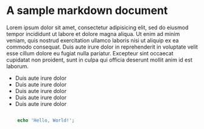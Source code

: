 <!--docmeta
title     =   A sample markdown document
author    =   Steve George
created   =   2017-10-28
updated   = 2017-10-28
category  =  samples
-->
# A sample markdown document

Lorem ipsum dolor sit amet, consectetur adipisicing elit, sed do eiusmod
tempor incididunt ut labore et dolore magna aliqua. Ut enim ad minim veniam,
quis nostrud exercitation ullamco laboris nisi ut aliquip ex ea commodo
consequat. Duis aute irure dolor in reprehenderit in voluptate velit esse
cillum dolore eu fugiat nulla pariatur. Excepteur sint occaecat cupidatat non
proident, sunt in culpa qui officia deserunt mollit anim id est laborum.

* Duis aute irure dolor
* Duis aute irure dolor
* Duis aute irure dolor
* Duis aute irure dolor
* Duis aute irure dolor

```php

	echo 'Hello, World!';

```
